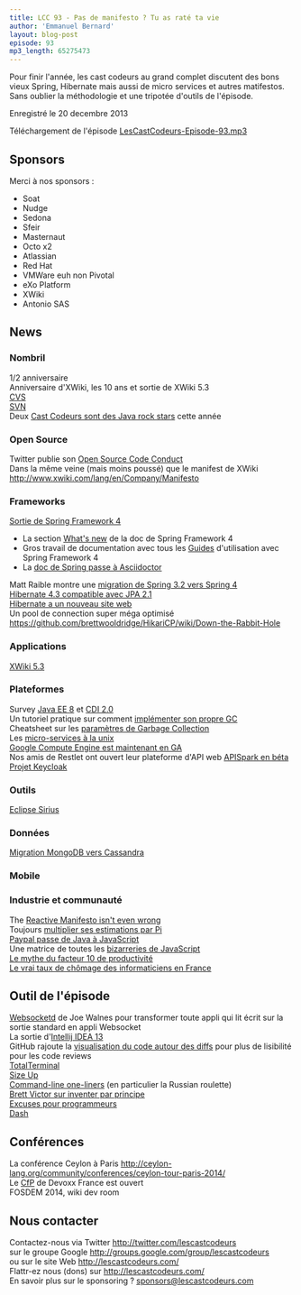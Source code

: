 ```yaml
---
title: LCC 93 - Pas de manifesto ? Tu as raté ta vie
author: 'Emmanuel Bernard'
layout: blog-post
episode: 93
mp3_length: 65275473
---
```


Pour finir l'année, les cast codeurs au grand complet discutent des bons vieux Spring, Hibernate mais aussi de micro services et autres matifestos.
Sans oublier la méthodologie et une tripotée d'outils de l'épisode.

Enregistré le 20 decembre 2013

Téléchargement de l'épisode [LesCastCodeurs-Episode-93.mp3](http://traffic.libsyn.com/lescastcodeurs/LesCastCodeurs-Episode-93.mp3)  

## Sponsors

Merci à nos sponsors :

* Soat
* Nudge
* Sedona
* Sfeir
* Masternaut
* Octo x2
* Atlassian
* Red Hat
* VMWare euh non Pivotal
* eXo Platform
* XWiki
* Antonio SAS

## News

### Nombril

1/2 anniversaire  
Anniversaire d'XWiki, les 10 ans et sortie de XWiki 5.3  
[CVS](http://savannah.nongnu.org/projects/cvs)  
[SVN](http://subversion.apache.org)  
Deux [Cast Codeurs sont des Java rock stars](http://steveonjava.com/congrats-to-the-2013-javaone-rock-stars/) cette année  

### Open Source

Twitter publie son [Open Source Code Conduct](https://engineering.twitter.com/opensource/code-of-conduct)  
Dans la même veine (mais moins poussé) que le manifest de XWiki <http://www.xwiki.com/lang/en/Company/Manifesto>  

### Frameworks

[Sortie de Spring Framework 4](https://spring.io/blog/2013/12/12/announcing-spring-framework-4-0-ga-release)

* La section [What's new](http://docs.spring.io/spring-framework/docs/4.0.x/spring-framework-reference/htmlsingle/#spring-whats-new) de la doc de Spring Framework 4  
* Gros travail de documentation avec tous les [Guides](https://spring.io/guides) d'utilisation avec Spring Framework 4  
* La [doc de Spring passe à Asciidoctor](https://spring.io/blog/2013/12/13/spring-s-getting-started-guides-migrated-to-asciidoctor)  

Matt Raible montre une [migration de Spring 3.2 vers Spring 4](http://raibledesigns.com/rd/entry/a_webapp_makeover_with_spring)  
[Hibernate 4.3 compatible avec JPA 2.1](http://in.relation.to/Bloggers/HibernateORM430FinalRelease)  
[Hibernate a un nouveau site web](http://hibernate.org)  
Un pool de connection super méga optimisé <https://github.com/brettwooldridge/HikariCP/wiki/Down-the-Rabbit-Hole>  

### Applications

[XWiki 5.3](http://www.xwiki.org/xwiki/bin/view/ReleaseNotes/ReleaseNotesXWiki53)  

###  Plateformes

Survey [Java EE 8](https://www.surveymonkey.com/s/KGV7RWS) et [CDI 2.0](http://t.co/Sv3HwVI1lM)  
Un tutoriel pratique sur comment [implémenter son propre GC](http://journal.stuffwithstuff.com/2013/12/08/babys-first-garbage-collector/)  
Cheatsheet sur les [paramètres de Garbage Collection](http://blog.ragozin.info/2013/11/hotspot-jvm-garbage-collection-options.html)  
Les [micro-services à la unix](http://www.infoq.com/presentations/Micro-Services)  
[Google Compute Engine est maintenant en GA](https://plus.google.com/+AlexisMP/posts/jom6Khcgw61)  
Nos amis de Restlet ont ouvert leur plateforme d'API web [APISpark en béta](https://apispark.com/)  
[Projet Keycloak](http://bill.burkecentral.com/2013/12/03/new-keycloak-project-sso-for-browser-social-and-rest-services/)  

### Outils

[Eclipse Sirius](http://eclipse.org/sirius/)  

### Données

[Migration MongoDB vers Cassandra](http://www.fullcontact.com/blog/mongo-to-cassandra-migration/)  

### Mobile

### Industrie et communauté 

The [Reactive Manifesto isn't even wrong](http://pchiusano.blogspot.fr/2013/11/the-reactive-manifesto-is-not-even-wrong.html)  
Toujours [multiplier ses estimations par Pi](http://www.altdevblogaday.com/2013/11/15/always-multiply-estimates-by-pi)  
[Paypal passe de Java à JavaScript](http://www.zdnet.com/how-replacing-java-with-javascript-is-paying-off-for-paypal-7000023697/)  
Une matrice de toutes les [bizarreries de JavaScript](http://zero.milosz.ca/)  
[Le mythe du facteur 10 de productivité](http://t.co/gbdlp1bHii)  
[Le vrai taux de chômage des informaticiens en France](http://pro.01net.com/editorial/608836/le-vrai-taux-de-chomage-des-informaticiens-depasse-les-8-7-pour-cent/)  

##  Outil de l'épisode

[Websocketd](https://github.com/joewalnes/websocketd) de Joe Walnes pour transformer toute appli qui lit écrit sur la sortie standard en appli Websocket  
La sortie d'[Intellij IDEA 13](http://blog.jetbrains.com/idea/2013/12/intellij-idea-13-is-released-work-miracles-in-java-and-beyond)  
GitHub rajoute la [visualisation du code autour des diffs](https://github.com/blog/1705-expanding-context-in-diffs) pour plus de lisibilité pour les code reviews  
[TotalTerminal](http://totalterminal.binaryage.com)  
[Size Up](http://www.irradiatedsoftware.com/sizeup/)  
[Command-line one-liners](http://arturoherrero.com/2013/11/29/command-line-one-liners/) (en particulier la Russian roulette)  
[Brett Victor sur inventer par principe](http://vimeo.com/36579366)  
[Excuses pour programmeurs](http://programmerexcuses.com)  
[Dash](http://kapeli.com/dash)

##  Conférences

La conférence Ceylon à Paris <http://ceylon-lang.org/community/conferences/ceylon-tour-paris-2014/>  
Le [CfP](http://cfp.devoxx.fr/) de Devoxx France est ouvert  
FOSDEM 2014, wiki dev room

## Nous contacter

Contactez-nous via Twitter <http://twitter.com/lescastcodeurs>  
sur le groupe Google <http://groups.google.com/group/lescastcodeurs>  
ou sur le site Web <http://lescastcodeurs.com/>  
Flattr-ez nous (dons) sur <http://lescastcodeurs.com/>  
En savoir plus sur le sponsoring ? sponsors@lescastcodeurs.com
